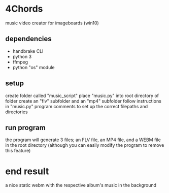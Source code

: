 # 4Chords
music video creator for imageboards
(win10)
## dependencies
- handbrake CLI
- python 3
- ffmpeg
- python "os" module
## setup
create folder called "music_script"
place "music.py" into root directory of folder
create an "flv" subfolder and an "mp4" subfolder
follow instructions in "music.py" program comments to set up the correct filepaths and directories
## run program
the program will generate 3 files; an FLV file, an MP4 file, and a WEBM file in the root directory (although you can easily modify the program to remove this feature)

# end result
a nice static webm with the respective album's music in the background

